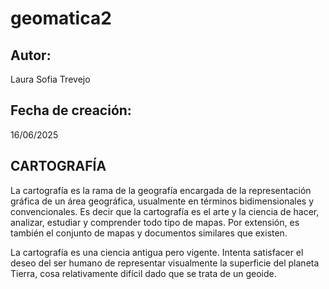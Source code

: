 # geomatica2

## Autor: 
Laura Sofia Trevejo

## Fecha de creación:
16/06/2025

## CARTOGRAFÍA

La cartografía es la rama de la geografía encargada de la representación gráfica de un área geográfica, usualmente en términos bidimensionales y convencionales. Es decir que la cartografía es el arte y la ciencia de hacer, analizar, estudiar y comprender todo tipo de mapas. Por extensión, es también el conjunto de mapas y documentos similares que existen.

La cartografía es una ciencia antigua pero vigente. Intenta satisfacer el deseo del ser humano de representar visualmente la superficie del planeta Tierra, cosa relativamente difícil dado que se trata de un geoide.

